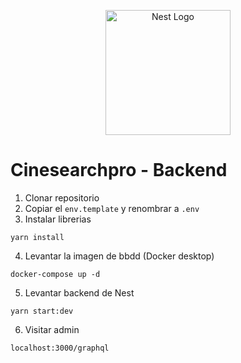 <p align="center">
  <a href="http://nestjs.com/" target="blank"><img src="https://nestjs.com/img/logo-small.svg" width="200" alt="Nest Logo" /></a>
</p>

# Cinesearchpro - Backend
1. Clonar repositorio
2. Copiar el ```env.template``` y  renombrar a ```.env```
3. Instalar librerias
```
yarn install
```
4. Levantar la imagen de bbdd  (Docker desktop)
```
docker-compose up -d
```
5. Levantar backend de Nest
```
yarn start:dev
```
6. Visitar admin
```
localhost:3000/graphql
```